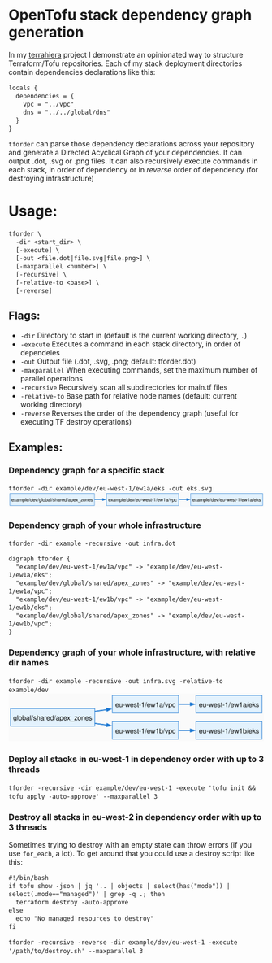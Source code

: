 # OpenTofu stack dependency graph generation
In my [terrahiera](https://github.com/raffraffraff/terrahiera) project I demonstrate an opinionated way to structure Terraform/Tofu repositories. Each of my stack deployment directories contain dependencies declarations like this:

```
locals {
  dependencies = {
    vpc = "../vpc"
    dns = "../../global/dns"
  }
}
```

`tforder` can parse those dependency declarations across your repository and generate a Directed Acyclical Graph of your dependencies. It can output .dot, .svg or .png files. It can also recursively execute commands in each stack, in order of dependency or in _reverse_ order of dependency (for destroying infrastructure)
 
# Usage:
```
tforder \
  -dir <start_dir> \
  [-execute] \
  [-out <file.dot|file.svg|file.png>] \
  [-maxparallel <number>] \
  [-recursive] \
  [-relative-to <base>] \
  [-reverse]
```

## Flags:
*  `-dir`  Directory to start in (default is the current working directory, `.`)
*  `-execute`  Executes a command in each stack directory, in order of dependeies
*  `-out`  Output file (.dot, .svg, .png; default: tforder.dot)
*  `-maxparallel`  When executing commands, set the maximum number of parallel operations
*  `-recursive`  Recursively scan all subdirectories for main.tf files
*  `-relative-to`  Base path for relative node names (default: current working directory)
*  `-reverse`  Reverses the order of the dependency graph (useful for executing TF destroy operations)

## Examples:
### Dependency graph for a specific stack
`tforder -dir example/dev/eu-west-1/ew1a/eks -out eks.svg`
![graph.svg](https://github.com/raffraffraff/tforder/blob/main/example/graph.svg?raw=true)

### Dependency graph of your whole infrastructure
`tforder -dir example -recursive -out infra.dot`
```
digraph tforder {
  "example/dev/eu-west-1/ew1a/vpc" -> "example/dev/eu-west-1/ew1a/eks";
  "example/dev/global/shared/apex_zones" -> "example/dev/eu-west-1/ew1a/vpc";
  "example/dev/eu-west-1/ew1b/vpc" -> "example/dev/eu-west-1/ew1b/eks";
  "example/dev/global/shared/apex_zones" -> "example/dev/eu-west-1/ew1b/vpc";
}
```

### Dependency graph of your whole infrastructure, with relative dir names
`tforder -dir example -recursive -out infra.svg -relative-to example/dev`
![infra.svg](https://github.com/raffraffraff/tforder/blob/main/example/infra.svg?raw=true)

### Deploy all stacks in eu-west-1 in dependency order with up to 3 threads
`tforder -recursive -dir example/dev/eu-west-1 -execute 'tofu init && tofu apply -auto-approve' --maxparallel 3`

### Destroy all stacks in eu-west-2 in dependency order with up to 3 threads
Sometimes trying to destroy with an empty state can throw errors (if you use `for_each`, a lot). To get around that you could use a destroy script like this:

```
#!/bin/bash
if tofu show -json | jq '.. | objects | select(has("mode")) | select(.mode=="managed")' | grep -q .; then
  terraform destroy -auto-approve
else
  echo "No managed resources to destroy"
fi
```

`tforder -recursive -reverse -dir example/dev/eu-west-1 -execute '/path/to/destroy.sh' --maxparallel 3`
